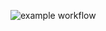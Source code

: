 ![example workflow](https://github.com/klaudek123/bank-zbozowy-mvn/actions/workflows/ci.yml/badge.svg)
